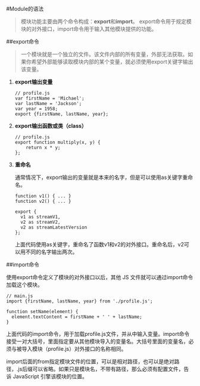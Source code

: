 #Module的语法

>   模块功能主要由两个命令构成：**export**和**import**。
export命令用于规定模块的对外接口，import命令用于输入其他模块提供的功能。

##export命令
>   一个模块就是一个独立的文件。该文件内部的所有变量，外部无法获取。如果你希望外部能够读取模块内部的某个变量，就必须使用export关键字输出该变量。

 1. **export输出变量**

    ```
    // profile.js
    var firstName = 'Michael';
    var lastName = 'Jackson';
    var year = 1958;
    export {firstName, lastName, year};
    ```

 2. **export输出函数或类（class）**
    ```
    // profile.js
    export function multiply(x, y) {
        return x * y;
    };
    ```

 3. **重命名**

    通常情况下，export输出的变量就是本来的名字，但是可以使用as关键字重命名。
    ```
    function v1() { ... }
    function v2() { ... }

    export {
      v1 as streamV1,
      v2 as streamV2,
      v2 as streamLatestVersion
    };
    ```
    上面代码使用as关键字，重命名了函数v1和v2的对外接口。重命名后，v2可以用不同的名字输出两次。
    
##import命令

使用export命令定义了模块的对外接口以后，其他 JS 文件就可以通过import命令加载这个模块。
```
// main.js
import {firstName, lastName, year} from './profile.js';

function setName(element) {
  element.textContent = firstName + ' ' + lastName;
}
```
上面代码的import命令，用于加载profile.js文件，并从中输入变量。import命令接受一对大括号，里面指定要从其他模块导入的变量名。大括号里面的变量名，必须与被导入模块（profile.js）对外接口的名称相同。

import后面的from指定模块文件的位置，可以是相对路径，也可以是绝对路径，.js后缀可以省略。如果只是模块名，不带有路径，那么必须有配置文件，告诉 JavaScript 引擎该模块的位置。
